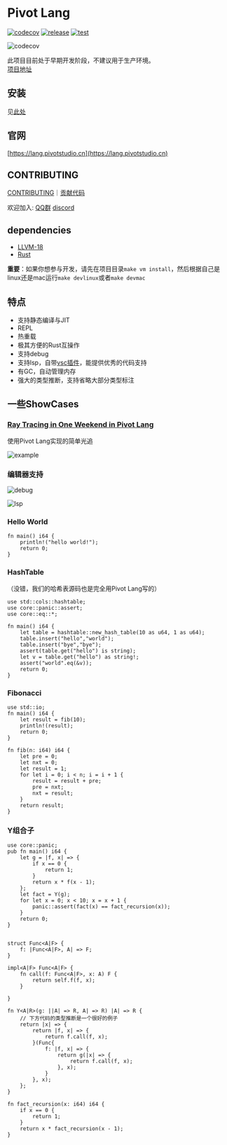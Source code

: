 # Pivot Lang

[![codecov](https://codecov.io/gh/Pivot-Studio/pivot-lang/branch/master/graph/badge.svg?token=CA17PWK0EG)](https://codecov.io/gh/Pivot-Studio/pivot-lang)
[![release](https://github.com/Pivot-Studio/pivot-lang/actions/workflows/release.yml/badge.svg)](https://github.com/Pivot-Studio/pivot-lang/actions/workflows/release.yml)
[![test](https://github.com/Pivot-Studio/pivot-lang/actions/workflows/test.yml/badge.svg)](https://github.com/Pivot-Studio/pivot-lang/actions/workflows/test.yml)

![codecov](https://codecov.io/gh/Pivot-Studio/pivot-lang/branch/master/graphs/sunburst.svg?token=CA17PWK0EG)

此项目目前处于早期开发阶段，不建议用于生产环境。  
[项目地址](https://github.com/Pivot-Studio/pivot-lang)  

## 安装

见[此处](https://lang.pivotstudio.cn/docs/tutorial/installation.html)

## 官网

[https://lang.pivotstudio.cn](https://lang.pivotstudio.cn)

## CONTRIBUTING

[CONTRIBUTING](CONTRIBUTING.md)｜[贡献代码](https://lang.pivotstudio.cn/docs/CONTRIBUTING-CN.html)

欢迎加入: [QQ群](http://qm.qq.com/cgi-bin/qm/qr?_wv=1027&k=nlRLeRcRfr0SxXcLYsjsXobP6X7EeV_c&authKey=rdyEXtc0uMqjYS4i%2FJapoi7CUdwtKgtK5V8Xv0WKgIIb9n4ZkFaIo9mgkflqV%2Frf&noverify=0&group_code=688301255) [discord](https://discord.gg/ZYNhYu6sW9)

## dependencies

- [LLVM-18](https://github.com/llvm/llvm-project/releases/tag/llvmorg-18.1.5)
- [Rust](https://www.rust-lang.org/)

**重要**：如果你想参与开发，请先在项目目录`make vm install`，然后根据自己是linux还是mac运行`make devlinux`或者`make devmac`

## 特点

- 支持静态编译与JIT
- REPL
- 热重载
- 极其方便的Rust互操作
- 支持debug
- 支持lsp，自带[vsc插件](https://github.com/Pivot-Studio/pivot-lang-support)，能提供优秀的代码支持
- 有GC，自动管理内存
- 强大的类型推断，支持省略大部分类型标注

## 一些ShowCases

### [Ray Tracing in One Weekend in Pivot Lang](https://github.com/Pivot-Studio/rtweekend-pl)

使用Pivot Lang实现的简单光追

![example](imgs/2024-02-21-11-46-55.png)

### 编辑器支持

![debug](imgs/2024-02-21-11-50-11.png)

![lsp](imgs/2024-02-21-11-50-25.png)

### Hello World

```pivot
fn main() i64 {
    println!("hello world!");
    return 0;
}
```

### HashTable

（没错，我们的哈希表源码也是完全用Pivot Lang写的）

```pivot
use std::cols::hashtable;
use core::panic::assert;
use core::eq::*;

fn main() i64 {
    let table = hashtable::new_hash_table(10 as u64, 1 as u64);
    table.insert("hello","world");
    table.insert("bye","bye");
    assert(table.get("hello") is string);
    let v = table.get("hello") as string!;
    assert("world".eq(&v));
    return 0;
}

```

### Fibonacci

```pivot
use std::io;
fn main() i64 {
    let result = fib(10);
    println!(result);
    return 0;
}

fn fib(n: i64) i64 {
    let pre = 0;
    let nxt = 0;
    let result = 1;
    for let i = 0; i < n; i = i + 1 {
        result = result + pre;
        pre = nxt;
        nxt = result;
    }
    return result;
}

```

### Y组合子

```pivot
use core::panic;
pub fn main() i64 {
    let g = |f, x| => {
        if x == 0 {
            return 1;
        }
        return x * f(x - 1);
    };
    let fact = Y(g);
    for let x = 0; x < 10; x = x + 1 {
        panic::assert(fact(x) == fact_recursion(x));
    }
    return 0;
}


struct Func<A|F> {
    f: |Func<A|F>, A| => F;
}

impl<A|F> Func<A|F> {
    fn call(f: Func<A|F>, x: A) F {
        return self.f(f, x);
    }

}

fn Y<A|R>(g: ||A| => R, A| => R) |A| => R {
    // 下方代码的类型推断是一个很好的例子
    return |x| => {
        return |f, x| => {
            return f.call(f, x);
        }(Func{
            f: |f, x| => {
                return g(|x| => {
                    return f.call(f, x);
                }, x);
            }
        }, x);
    };
}

fn fact_recursion(x: i64) i64 {
    if x == 0 {
        return 1;
    }
    return x * fact_recursion(x - 1);
}


```
